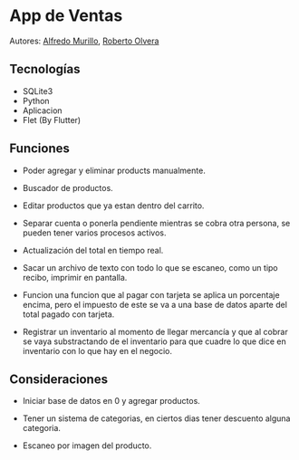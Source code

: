 # App de Ventas
Autores: [Alfredo Murillo](https://www.linkedin.com/in/alfredomurillomadrigal/), [Roberto Olvera](https://www.linkedin.com/in/roberto-olvera-11a7b7271/)

## Tecnologías
- SQLite3
- Python 
- Aplicacion
- Flet (By Flutter)



## Funciones

- Poder agregar y eliminar products manualmente.

- Buscador de productos.

- Editar productos que ya estan dentro del carrito.

- Separar cuenta o ponerla pendiente mientras se cobra otra persona, se pueden tener varios procesos activos.

- Actualización del total en tiempo real.

- Sacar un archivo de texto con todo lo que se escaneo, como un tipo recibo, imprimir en pantalla.

- Funcion una funcion que al pagar con tarjeta se aplica un porcentaje encima, pero el impuesto de este se va a una base de datos aparte del total pagado con tarjeta.

- Registrar un inventario al momento de llegar mercancía y que al cobrar se vaya substractando de el inventario para que cuadre lo que dice en inventario con lo que hay en el negocio.


## Consideraciones

- Iniciar base de datos en 0 y agregar productos.

- Tener un sistema de categorias, en ciertos dias tener descuento alguna categoria.

- Escaneo por imagen del producto.
